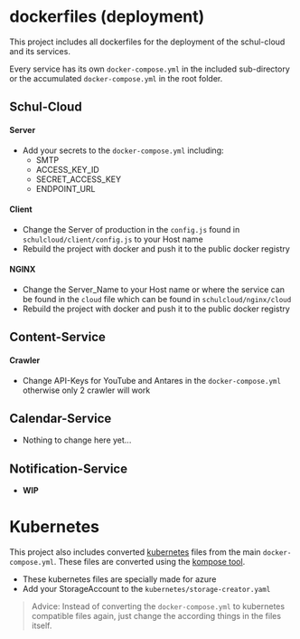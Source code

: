 # dockerfiles (deployment)
This project includes all dockerfiles for the deployment of the schul-cloud and its services.

Every service has its own `docker-compose.yml` in the included sub-directory or the accumulated `docker-compose.yml` in the root folder.

## Schul-Cloud
#### Server
- Add your secrets to the `docker-compose.yml` including:
  - SMTP
  - ACCESS_KEY_ID
  - SECRET_ACCESS_KEY
  - ENDPOINT_URL

#### Client
- Change the Server of production in the `config.js` found in `schulcloud/client/config.js` to your Host name
- Rebuild the project with docker and push it to the public docker registry

#### NGINX
- Change the Server_Name to your Host name or where the service can be found in the `cloud` file which can be found in `schulcloud/nginx/cloud`
- Rebuild the project with docker and push it to the public docker registry

## Content-Service
#### Crawler
- Change API-Keys for YouTube and Antares in the `docker-compose.yml` otherwise only 2 crawler will work

## Calendar-Service
- Nothing to change here yet...

## Notification-Service
- **WIP**

# Kubernetes
This project also includes converted [kubernetes](https://github.com/kubernetes/kubernetes) files from the main `docker-compose.yml`.
These files are converted using the [kompose tool](https://github.com/kubernetes-incubator/kompose).

- These kubernetes files are specially made for azure
- Add your StorageAccount to the `kubernetes/storage-creator.yaml`

>Advice: Instead of converting the `docker-compose.yml` to kubernetes compatible files again, just change the according things in the files itself.
